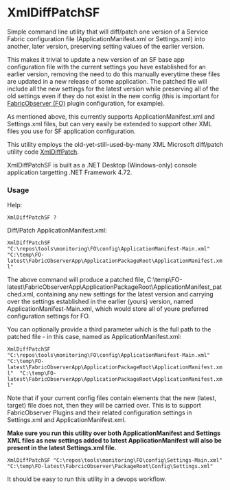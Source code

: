 # XmlDiffPatchSF

Simple command line utility that will diff/patch one version of a Service Fabric configuration file (ApplicationManifest.xml or Settings.xml) into another, later version, preserving setting values of the earlier version. 

This makes it trivial to update a new version of an SF base app configuration file with the current settings you have established for an earlier version, removing the need to do this manually everytime these files are updated in a new release of some application. The patched file will include all the new settings for the latest version while preserving all of the old settings even if they do not exist in the new config (this is important for [FabricObserver (FO)](https://github.com/microsoft/service-fabric-observer) plugin configuration, for example).

As mentioned above, this currently supports ApplicationManifest.xml and Settings.xml files, but can very easily be extended to support other XML files you use for SF application configuration. 

This utility employs the old-yet-still-used-by-many XML Microsoft diff/patch utility code [XmlDiffPatch](https://www.nuget.org/packages/XMLDiffPatch/). 

XmlDiffPatchSF is built as a .NET Desktop (Windows-only) console application targetting .NET Framework 4.72.

### Usage

Help:

```XmlDiffPatchSF ? ```

Diff/Patch ApplicationManifest.xml:

``` XmlDiffPatchSF "C:\repos\tools\monitoring\FO\config\ApplicationManifest-Main.xml" "C:\temp\FO-latest\FabricObserverApp\ApplicationPackageRoot\ApplicationManifest.xml" ``` 

The above command will produce a patched file, C:\temp\FO-latest\FabricObserverApp\ApplicationPackageRoot\ApplicationManifest_patched.xml, containing any new settings for the latest version and carrying over the settings established in the earlier (yours) version, named ApplicationManifest-Main.xml, which would store all of youre preferred configuration settings for FO.

You can optionally provide a third parameter which is the full path to the patched file - in this case, named as ApplicationManifest.xml: 

``` XmlDiffPatchSF "C:\repos\tools\monitoring\FO\config\ApplicationManifest-Main.xml" "C:\temp\FO-latest\FabricObserverApp\ApplicationPackageRoot\ApplicationManifest.xml"  "C:\temp\FO-latest\FabricObserverApp\ApplicationPackageRoot\ApplicationManifest.xml" ``` 

Note that if your current config files contain elements that the new (latest, target) file does not, then they will be carried over. This is to support FabricObserver Plugins and their related configuration settings in Settings.xml and ApplicationManifest.xml. 

**Make sure you run this utility over both ApplicationManifest and Settings XML files as new settings added to latest ApplicationManifest will also be present in the latest Settings.xml file.** 

``` XmlDiffPatchSF "C:\repos\tools\monitoring\FO\config\Settings-Main.xml" "C:\temp\FO-latest\FabrcicObserver\PackageRoot\Config\Settings.xml" ``` 

It should be easy to run this utility in a devops workflow. 
